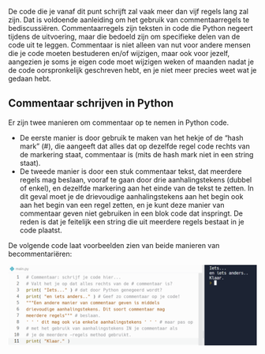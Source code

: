 De code die je vanaf dit punt schrijft zal vaak meer dan vijf regels lang zal zijn. Dat is voldoende aanleiding om het gebruik van commentaarregels te bediscussiëren. Commentaarregels zijn teksten in code die Python negeert tijdens de uitvoering, maar die bedoeld zijn om specifieke delen van de code uit te leggen. Commentaar is niet alleen van nut voor andere mensen die je code moeten bestuderen en/of wijzigen, maar ook voor jezelf, aangezien je soms je eigen code moet wijzigen weken of maanden nadat je de code oorspronkelijk geschreven hebt, en je niet meer precies weet wat je gedaan hebt.

## Commentaar schrijven in Python
Er zijn twee manieren om commentaar op te nemen in Python code.

* De eerste manier is door gebruik te maken van het hekje of de “hash mark” (#), die aangeeft dat alles dat op dezelfde regel code rechts van de markering staat, commentaar is (mits de hash mark niet in een string staat).
* De tweede manier is door een stuk commentaar tekst, dat meerdere regels mag beslaan, vooraf te gaan door drie aanhalingstekens (dubbel of enkel), en dezelfde markering aan het einde van de tekst te zetten. In dit geval moet je de drievoudige aanhalingstekens aan het begin ook aan het begin van een regel zetten, en je kunt deze manier van commentaar geven niet gebruiken in een blok code dat inspringt. De reden is dat je feitelijk een string die uit meerdere regels bestaat in je code plaatst.

De volgende code laat voorbeelden zien van beide manieren van becommentariëren:

<img src="media/commentaar.png" align="center" width="750px" data-caption="Commentaar schrijven in Python" />
